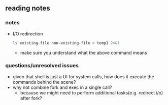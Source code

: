 ## reading notes
### notes
- I/O redirection
    ```sh
    ls existing-file non-existing-file > temp1 2>&1
    ```
    - make sure you understand what the above command means


### questions/unresolved issues
- given that shell is just a UI for system calls, how does it execute the commands behind the scene?
- why not combine fork and exec in a single call?
    - because we might need to perform additional tasks(e.g. redirect i/o) after fork?

